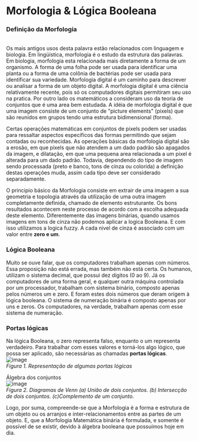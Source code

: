 # Morfologia & Lógica Booleana
<h3>Definição da Morfologia</h3>

<br>
  Os mais antigos usos desta palavra estão relacionados com linguagem e biologia. Em lingüística, morfologia é o estudo da estrutura das palavras. Em biologia, morfologia esta relacionada mais diretamente a forma de um organismo. A forma de uma folha pode ser usada para identificar uma planta ou a forma de uma colônia de bactérias pode ser usada para identificar sua variedade. Morfologia digital é um caminho para descrever ou analisar a forma de um objeto digital.
A morfologia digital é uma ciência relativamente recente, pois só os computadores digitais permitiram seu uso na pratica. Por outro lado os matemáticos a consideram uso da teoria de conjuntos que é uma area bem estudada. A idéia de morfologia digital é que uma imagem consiste de um conjunto de "picture elements" (pixels) que são reunidos em grupos tendo uma estrutura bidimensional (forma).

Certas operações matemáticas em conjuntos de pixels podem ser usadas para ressaltar aspectos específicos das formas permitindo que sejam contadas ou reconhecidas.
As operações básicas da morfologia digital são a erosão, em que pixels que não atendem a um dado padrão são apagados da imagem, e dilatação, em que uma pequena area relacionada a um pixel é alterada para um dado padrão. Todavia, dependendo do tipo de imagem sendo processada (preto e banco, tons de cinza ou colorida) a definição destas operações muda, assim cada tipo deve ser considerado separadamente.

  O principio básico da Morfologia consiste em extrair de uma imagem a sua geometria e topologia através da utilização de uma outra imagem completamente definida, chamado de elemento estruturante. Os bons resultados acontecem neste processo de acordo com a escolha adequada deste elemento. Diferentemente das imagens binárias, quando usamos imagens em tons de cinza não podemos aplicar a logica Booleana. E com isso utilizamos a logica fuzzy. A cada nivel de cinza é associado com um valor entre **zero e um**.
<h3>Lógica Booleana</h3>
  Muito se ouve falar, que os computadores trabalham apenas com números. Essa proposição não está errada, mas também não está certa. Os humanos, utilizam o sistema decimal, que possui dez dígitos (0 ao 9). Já os computadores de uma forma geral, e qualquer outra máquina controlada por um processador, trabalham com sistema binário, composto apenas pelos números um e zero. E foram estes dois números que deram origem à lógica booleana. O sistema de numeração binária é composto apenas por uns e zeros. Os computadores, na verdade, trabalham apenas com esse sistema de numeração.
  <h3>Portas lógicas </h3>
  
  Na lógica Booleana, o zero representa falso, enquanto o um representa verdadeiro. Para trabalhar com esses valores e torná-los algo lógico, que possa ser aplicado, são necessárias as chamadas **portas lógicas**.
  <br>
  ![image](https://user-images.githubusercontent.com/95155200/202918002-1618bcf8-3826-4f4d-88f3-cb266c7d5295.png)
  <br>
*Figura 1. Representação de algumas portas lógicas*

Álgebra dos conjuntos
<br>
![image](https://user-images.githubusercontent.com/95155200/202918075-75ba35e1-eba8-4aa8-b273-a2eae1e991eb.png)
<br>
*Figura 2. Diagramas de Venn (a) União de dois conjuntos. (b) Intersecção de dois conjuntos. (c)Complemento de um conjunto.*

Logo, por suma, compreende-se que a Morfologia é a forma e estrutura de um objeto ou os arranjos e inter-relacionamentos entre as partes de um objeto. E, que a Morfologia Matemática binária é formulada, e somente é possível de se existir, devido à álgebra booleana que possuímos hoje em dia.

